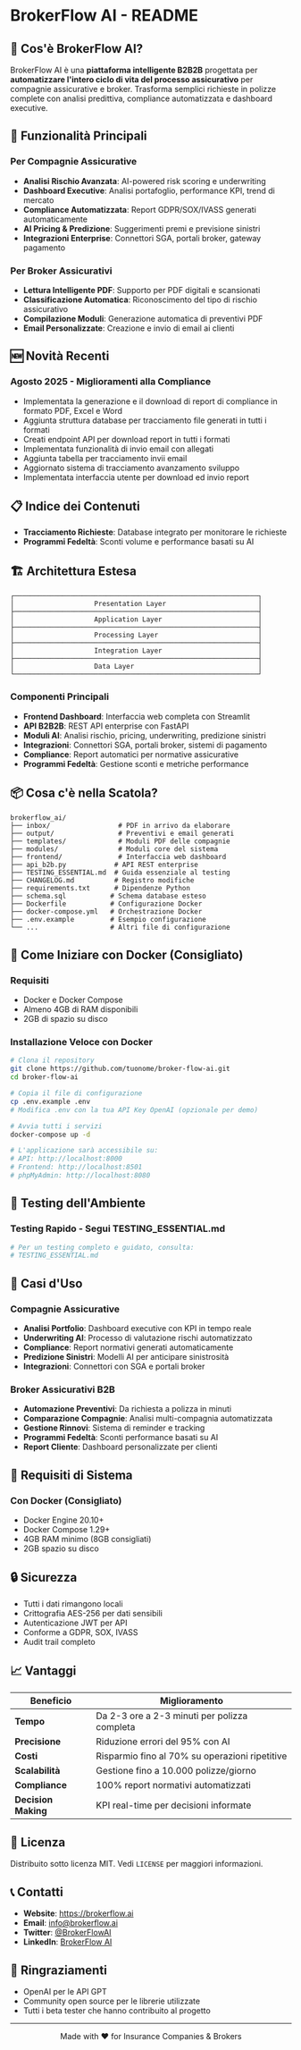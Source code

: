 # BrokerFlow AI - README

## 🎯 Cos'è BrokerFlow AI?

BrokerFlow AI è una **piattaforma intelligente B2B2B** progettata per **automatizzare l'intero ciclo di vita del processo assicurativo** per compagnie assicurative e broker. Trasforma semplici richieste in polizze complete con analisi predittiva, compliance automatizzata e dashboard executive.

## 🚀 Funzionalità Principali

### Per Compagnie Assicurative
- **Analisi Rischio Avanzata**: AI-powered risk scoring e underwriting
- **Dashboard Executive**: Analisi portafoglio, performance KPI, trend di mercato
- **Compliance Automatizzata**: Report GDPR/SOX/IVASS generati automaticamente
- **AI Pricing & Predizione**: Suggerimenti premi e previsione sinistri
- **Integrazioni Enterprise**: Connettori SGA, portali broker, gateway pagamento

### Per Broker Assicurativi
- **Lettura Intelligente PDF**: Supporto per PDF digitali e scansionati
- **Classificazione Automatica**: Riconoscimento del tipo di rischio assicurativo
- **Compilazione Moduli**: Generazione automatica di preventivi PDF
- **Email Personalizzate**: Creazione e invio di email ai clienti

## 🆕 Novità Recenti

### Agosto 2025 - Miglioramenti alla Compliance
- Implementata la generazione e il download di report di compliance in formato PDF, Excel e Word
- Aggiunta struttura database per tracciamento file generati in tutti i formati
- Creati endpoint API per download report in tutti i formati
- Implementata funzionalità di invio email con allegati
- Aggiunta tabella per tracciamento invii email
- Aggiornato sistema di tracciamento avanzamento sviluppo
- Implementata interfaccia utente per download ed invio report

## 📋 Indice dei Contenuti
- **Tracciamento Richieste**: Database integrato per monitorare le richieste
- **Programmi Fedeltà**: Sconti volume e performance basati su AI

## 🏗️ Architettura Estesa

```
┌─────────────────────────────────────────────────────────────┐
│                    Presentation Layer                       │
├─────────────────────────────────────────────────────────────┤
│                    Application Layer                        │
├─────────────────────────────────────────────────────────────┤
│                    Processing Layer                         │
├─────────────────────────────────────────────────────────────┤
│                    Integration Layer                        │
├─────────────────────────────────────────────────────────────┤
│                    Data Layer                               │
└─────────────────────────────────────────────────────────────┘
```

### Componenti Principali
- **Frontend Dashboard**: Interfaccia web completa con Streamlit
- **API B2B2B**: REST API enterprise con FastAPI
- **Moduli AI**: Analisi rischio, pricing, underwriting, predizione sinistri
- **Integrazioni**: Connettori SGA, portali broker, sistemi di pagamento
- **Compliance**: Report automatici per normative assicurative
- **Programmi Fedeltà**: Gestione sconti e metriche performance

## 📦 Cosa c'è nella Scatola?

```
brokerflow_ai/
├── inbox/                 # PDF in arrivo da elaborare
├── output/                # Preventivi e email generati
├── templates/             # Moduli PDF delle compagnie
├── modules/               # Moduli core del sistema
├── frontend/              # Interfaccia web dashboard
├── api_b2b.py            # API REST enterprise
├── TESTING_ESSENTIAL.md  # Guida essenziale al testing
├── CHANGELOG.md          # Registro modifiche
├── requirements.txt      # Dipendenze Python
├── schema.sql           # Schema database esteso
├── Dockerfile           # Configurazione Docker
├── docker-compose.yml   # Orchestrazione Docker
├── .env.example         # Esempio configurazione
└── ...                  # Altri file di configurazione
```

## 🐳 Come Iniziare con Docker (Consigliato)

### Requisiti
- Docker e Docker Compose
- Almeno 4GB di RAM disponibili
- 2GB di spazio su disco

### Installazione Veloce con Docker
```bash
# Clona il repository
git clone https://github.com/tuonome/broker-flow-ai.git
cd broker-flow-ai

# Copia il file di configurazione
cp .env.example .env
# Modifica .env con la tua API Key OpenAI (opzionale per demo)

# Avvia tutti i servizi
docker-compose up -d

# L'applicazione sarà accessibile su:
# API: http://localhost:8000
# Frontend: http://localhost:8501
# phpMyAdmin: http://localhost:8080
```

## 🧪 Testing dell'Ambiente

### Testing Rapido - Segui TESTING_ESSENTIAL.md
```bash
# Per un testing completo e guidato, consulta:
# TESTING_ESSENTIAL.md
```

## 🎯 Casi d'Uso

### Compagnie Assicurative
- **Analisi Portfolio**: Dashboard executive con KPI in tempo reale
- **Underwriting AI**: Processo di valutazione rischi automatizzato
- **Compliance**: Report normativi generati automaticamente
- **Predizione Sinistri**: Modelli AI per anticipare sinistrosità
- **Integrazioni**: Connettori con SGA e portali broker

### Broker Assicurativi B2B
- **Automazione Preventivi**: Da richiesta a polizza in minuti
- **Comparazione Compagnie**: Analisi multi-compagnia automatizzata
- **Gestione Rinnovi**: Sistema di reminder e tracking
- **Programmi Fedeltà**: Sconti performance basati su AI
- **Report Cliente**: Dashboard personalizzate per clienti

## 🔧 Requisiti di Sistema

### Con Docker (Consigliato)
- Docker Engine 20.10+
- Docker Compose 1.29+
- 4GB RAM minimo (8GB consigliati)
- 2GB spazio su disco

## 🔒 Sicurezza

- Tutti i dati rimangono locali
- Crittografia AES-256 per dati sensibili
- Autenticazione JWT per API
- Conforme a GDPR, SOX, IVASS
- Audit trail completo

## 📈 Vantaggi

| Beneficio | Miglioramento |
|----------|---------------|
| **Tempo** | Da 2-3 ore a 2-3 minuti per polizza completa |
| **Precisione** | Riduzione errori del 95% con AI |
| **Costi** | Risparmio fino al 70% su operazioni ripetitive |
| **Scalabilità** | Gestione fino a 10.000 polizze/giorno |
| **Compliance** | 100% report normativi automatizzati |
| **Decision Making** | KPI real-time per decisioni informate |

## 📄 Licenza

Distribuito sotto licenza MIT. Vedi `LICENSE` per maggiori informazioni.

## 📞 Contatti

- **Website**: https://brokerflow.ai
- **Email**: info@brokerflow.ai
- **Twitter**: [@BrokerFlowAI](https://twitter.com/BrokerFlowAI)
- **LinkedIn**: [BrokerFlow AI](https://linkedin.com/company/brokerflow-ai)

## 🙏 Ringraziamenti

- OpenAI per le API GPT
- Community open source per le librerie utilizzate
- Tutti i beta tester che hanno contribuito al progetto

---

<p align="center">
  Made with ❤️ for Insurance Companies & Brokers
</p>